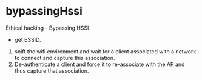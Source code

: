 # bypassingHssi
Ethical hacking - Bypassing HSSI

* get ESSID.
1. sniff the wifi environment and wait for a client associated with a network to connect and capture this association.
2. De-authenticate a client and force it to re-associate with the AP and thus capture that association.